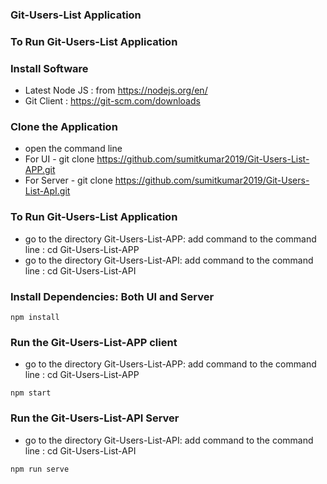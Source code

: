 ### Git-Users-List Application

### To Run Git-Users-List Application

### Install Software

- Latest Node JS : from https://nodejs.org/en/
- Git Client : https://git-scm.com/downloads

### Clone the Application

- open the command line
- For UI - git clone https://github.com/sumitkumar2019/Git-Users-List-APP.git
- For Server - git clone https://github.com/sumitkumar2019/Git-Users-List-ApI.git

### To Run Git-Users-List Application

- go to the directory Git-Users-List-APP: add command to the command line : cd Git-Users-List-APP
- go to the directory Git-Users-List-API: add command to the command line : cd Git-Users-List-API

### Install Dependencies: Both UI and Server

```
npm install

```

### Run the Git-Users-List-APP client

- go to the directory Git-Users-List-APP: add command to the command line : cd Git-Users-List-APP

```
npm start
```

### Run the Git-Users-List-API Server

- go to the directory Git-Users-List-API: add command to the command line : cd Git-Users-List-API

```
npm run serve
```
